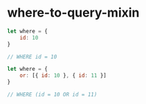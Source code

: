 # where-to-query-mixin

```javascript
let where = {
    id: 10
}

// WHERE id = 10
```

```javascript
let where = {
    or: [{ id: 10 }, { id: 11 }]
}

// WHERE (id = 10 OR id = 11)
```